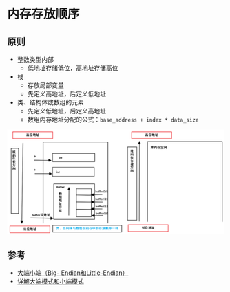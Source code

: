 <!--
 * @Author: JohnJeep
 * @Date: 2019-09-06 09:49:29
 * @LastEditTime: 2021-04-02 11:25:59
 * @LastEditors: Please set LastEditors
 * @Description: 内存存放顺序笔记
--> 
# 内存存放顺序
## 原则
- 整数类型内部
  - 低地址存储低位，高地址存储高位
- 栈
  - 存放局部变量
  - 先定义高地址，后定义低地址
- 类、结构体或数组的元素
  - 先定义低地址，后定义高地址
  - 数组内存地址分配的公式：`base_address + index * data_size`

<img src="./figures/内存地址分配顺序.png">


## 参考
- [大端小端（Big- Endian和Little-Endian）](https://my.oschina.net/alphajay/blog/5478)
- [详解大端模式和小端模式](https://blog.csdn.net/ce123_zhouwei/article/details/6971544)

